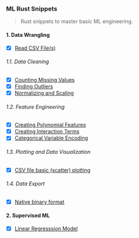 ### ML Rust Snippets
> Rust snippets to master basic ML engineering.

#### 1. Data Wrangling

- [x] [Read CSV File(s)](csv2struc)

###### 1.1. Data Cleaning
- [x] [Counting Missing Values](csv_missing_custom_delimiter)
- [x] [Finding Outliers](csv_polars_find_outliers)
- [x] [Normalizing and Scaling](csv_polars_normalize)

###### 1.2. Feature Engineering

- [x] [Creating Polynomial Features](csv_polars_polynomial)
- [x] [Creating Interaction Terms](csv_polars_interaction)
- [x] [Categorical Variable Encoding](csv_polars_categorical)

###### 1.3. Plotting and Data Visualization

- [x] [CSV file basic (scatter) plotting](csv_plotters)

###### 1.4. Data Export

- [x] [Native binary format](csv_convert_ipc)

#### 2. Supervised ML

- [x] [Linear Regresssion Model](csv_smartcore)
